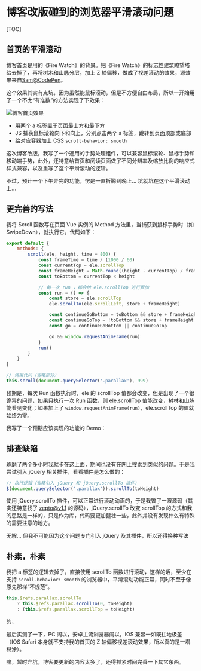 # 博客改版碰到的浏览器平滑滚动问题

[TOC]

## 首页的平滑滚动

博客首页是用的《Fire Watch》的背景。把《Fire Watch》的标志性建筑瞭望塔给去掉了，再将树木和山脉分层，加上 Z 轴偏移，做成了视差滚动的效果，源效果来自[Sam@CodePen](https://codepen.io/samdbeckham/pen/OPXPNp?__cf_chl_jschl_tk__=8b2b5fd06b1808c95b1f1b4eeedb5553d2418f12-1590561931-0-AfpnQU_huRWKSh2feM7asMrk7pyIe_V1nBH6nKqh_4707GbhF3k9rzmGFEKv8-vhjNSaWeS4aHV_7cpQqkngS8nHPUKpMmrlOCtXGPJ4CN54wK43Cbiaa9AWa9IxyJNgPYb8cS8qJifev845u63mRG8RKXWimUG7fOHRVs8YD4NYL0JeUnZ_qX4AVLoF9-7dMLSSBZYJULtOyoHk3k4ZSQrO4_fLLj0Bh7iB2eeGME2L4HcJMefwT-7NnN1rKLRpsNLGycYsC8OC33BthcrudOgxwt4A-E7VRojRSM0HrZCA4Zc6wM0dkFjoTiYfL5a5aBS3fE8MdN-lydtqI_8LwWQZhtZgt30Uyw45CwZ1M02G)。

这个效果其实有点坑，因为虽然能鼠标滚动，但是不方便自由布局，所以一开始用了一个不太“有准数”的方法实现了下效果：

<img
  srcset="
    http://image.lionad.art/mgear/image/gists/2020-05-28-02-38-22_960.gif 960w,
    http://image.lionad.art/mgear/image/gists/2020-05-28-02-38-22_1920.gif 1440w"
  src="http://image.lionad.art/mgear/image/gists/2020-05-28-02-38-22_1920.gif"
  alt="博客首页效果"
/>

* 用两个 a 标签置于页面最上方和最下方
* JS 捕获鼠标滚轮向下和向上，分别点击两个 a 标签，跳转到页面顶部或底部
* 给对应容器加上 CSS `scroll-behavior: smooth`
  
这次博客改版，我写了一个通用的手势处理组件，可以兼容鼠标滚轮、鼠标手势和移动端手势，此外，还特意给首页和阅读页面做了不同分辨率及缩放比例的响应式样式兼容，以及重写了这个平滑滚动的逻辑。

不过，预计一个下午弄完的功能，愣是一直折腾到晚上... 坑就坑在这个平滑滚动上...

## 更完善的写法

我将 Scroll 函数写在页面 Vue 实例的 Method 方法里，当捕获到鼠标手势时（如 SwipeDown），就执行它。代码如下：

```js
export default {
    methods: {
        scroll(ele, height, time = 800) {
            const frameTime = time / (1000 / 60)
            const currentTop = ele.scrollTop
            const frameHeight = Math.round((height - currentTop) / frameTime)
            const toBottom = currentTop < height

            // 每一次 run ，都会给 ele.scrollTop 进行累加
            const run = () => {
                const store = ele.scrollTop
                ele.scrollTo(ele.scrollLeft, store + frameHeight)

                const continueGoBottom = toBottom && store + frameHeight < height
                const continueGoTop = !toBottom && store + frameHeight > height
                const go = continueGoBottom || continueGoTop

                go && window.requestAnimFrame(run)
            }
            run()
        }
    }
}

// 调用代码（省略部分）
this.scroll(document.querySelector('.parallax'), 999)
```

预期是，每次 Run 函数执行时，ele 的 scrollTop 值都会改变，但是出现了一个很诡异的问题，如果只执行一次 Run 函数，则 ele.scrollTop 值能改变，树林和山脉能看见变化；如果加上了 `window.requestAnimFrame(run)`，ele.scrollTop 的值就始终为零。

我写了一个预期应该实现的功能的 Demo：

<CodeBlock
    :border="true"
    :visiblePans="['js','output']"
    height="600px"
    :html="require('!!raw-loader!./codes/ScrollTop-ScrollTo/html.html').default"
    :js="require('!!raw-loader!./codes/ScrollTop-ScrollTo/js.js').default"
/>

## 排查缺陷

琢磨了两个多小时我就卡在这上面，期间也没有在网上搜索到类似的问题。于是我尝试引入 jQuery 相关插件，看看插件是怎么做的：

```js
// 执行逻辑（省略引入 jQuery 和 jQuery.scrollTo 插件）
$(document.querySelector('.parallax')).scrollTo(toHeight)
```

使用 jQuery.scrollTo 插件，可以正常进行滚动动画的，于是我瞥了一眼源码（其实还特意找了 zepto@v1.1 的源码），jQuery.scrollTo 改变 scrollTop 的方式和我的思路是一样的，只是作为库，代码要更加健壮一些，此外并没有发现什么有特殊的需要注意的地方。

无解... 但我不可能因为这个问题专门引入 jQuery 及其插件，所以还得换种写法

## 朴素，朴素

我把 a 标签的逻辑去掉了，直接使用 scrollTo 函数进行滚动，这样的话，至少在支持 `scroll-behavior: smooth` 的浏览器中，平滑滚动功能正常，同时不至于像原先那样“不规范”。

```js
this.$refs.parallax.scrollTo
    ? this.$refs.parallax.scrollTo(0, toHeight)
    : (this.$refs.parallax.scrollTop = toHeight)
```

的，

最后实测了一下，PC 阔以，安卓主流浏览器阔以，IOS 兼容一如既往地极差（IOS Safari 本身就不支持我的首页的 Z 轴偏移视差滚动效果，所以真的是一塌糊涂）。

嘛，暂时弃坑，博客要更新的内容太多了，还得抓紧时间完善一下其它东西。

